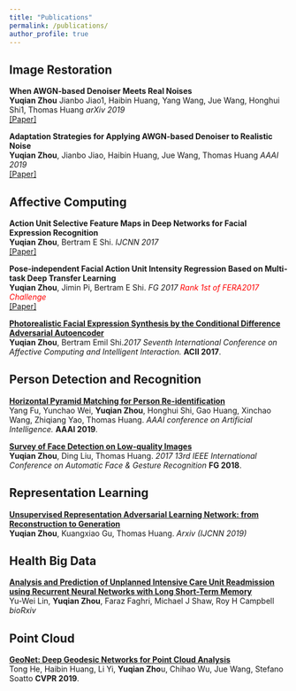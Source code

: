 ```yaml
---
title: "Publications"
permalink: /publications/
author_profile: true
---
```

## Image Restoration
<b>When AWGN-based Denoiser Meets Real Noises</b> <br>
<b>Yuqian Zhou</b> Jianbo Jiao1, Haibin Huang, Yang Wang, Jue Wang, Honghui Shi1, Thomas Huang <i>arXiv 2019</i>
<br>[[Paper]](https://arxiv.org/pdf/1904.03485.pdf)

<b>Adaptation Strategies for Applying AWGN-based Denoiser to Realistic Noise</b> <br>
<b>Yuqian Zhou</b>, Jianbo Jiao, Haibin Huang, Jue Wang, Thomas Huang  <i>AAAI 2019</i>
<br>[[Paper]](https://www.aaai.org/Papers/AAAI/2019/SA-ZhouY.332.pdf)

## Affective Computing
<b>Action Unit Selective Feature Maps in Deep Networks for Facial Expression Recognition</b> <br>
<b>Yuqian Zhou</b>, Bertram E Shi. <i>IJCNN 2017</i>
<br>[[Paper]](https://ieeexplore.ieee.org/abstract/document/7966100)

<b>Pose-independent Facial Action Unit Intensity Regression Based on Multi-task Deep Transfer Learning</b> <br>
<b>Yuqian Zhou</b>, Jimin Pi, Bertram E Shi. <i>FG 2017 <span style="color:red">Rank 1st of FERA2017 Challenge</span></i>
<br>[[Paper]](https://ieeexplore.ieee.org/abstract/document/7961835)

<b>[Photorealistic Facial Expression Synthesis by the Conditional Difference Adversarial Autoencoder](http://yzhouas.github.io/publications/ExpGAN)</b><br>
<b>Yuqian Zhou</b>, Bertram Emil Shi.<i>2017 Seventh International Conference on Affective Computing and Intelligent Interaction.</i> <b>ACII 2017</b>. 
## Person Detection and Recognition
<b>[Horizontal Pyramid Matching for Person Re-identification](http://yzhouas.github.io/publications/reid)</b> <br>
Yang Fu, Yunchao Wei, <b>Yuqian Zhou</b>, Honghui Shi, Gao Huang, Xinchao Wang, Zhiqiang Yao, Thomas Huang. <i>AAAI conference on Artificial Intelligence.</i> <b>AAAI 2019</b>.

<b>[Survey of Face Detection on Low-quality Images](https://ieeexplore.ieee.org/abstract/document/8373914)</b> <br>
<b>Yuqian Zhou</b>, Ding Liu, Thomas Huang. <i>2017 13rd IEEE International Conference on Automatic Face & Gesture Recognition</i> <b>FG 2018</b>.
## Representation Learning

<b>[Unsupervised Representation Adversarial Learning Network: from Reconstruction to Generation](https://arxiv.org/abs/1804.07353)</b> <br>
<b>Yuqian Zhou</b>, Kuangxiao Gu, Thomas Huang. <i>Arxiv (IJCNN 2019)</i> 




## Health Big Data
<b>[Analysis and Prediction of Unplanned Intensive Care Unit Readmission using Recurrent Neural Networks with Long Short-Term Memory](https://www.biorxiv.org/content/10.1101/385518v1.abstract)</b> <br>
Yu-Wei Lin, <b>Yuqian Zhou</b>, Faraz Faghri, Michael J Shaw, Roy H Campbell <i>bioRxiv</i> 

## Point Cloud
<b>[GeoNet: Deep Geodesic Networks for Point Cloud Analysis](https://arxiv.org/pdf/1901.00680.pdf)</b> <br>
Tong He,  Haibin Huang,  Li Yi,  <b>Yuqian Zho</b>u,  Chihao Wu,  Jue Wang,  Stefano Soatto  <b>CVPR 2019</b>. 

